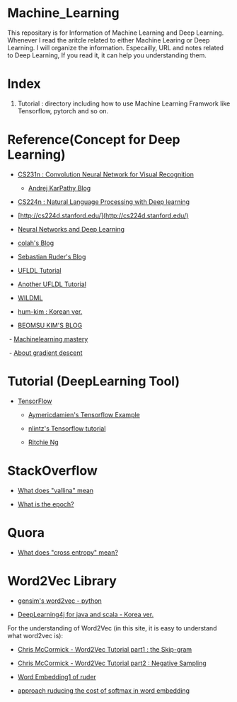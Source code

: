 # Machine_Learning

  This repositary is for Information of Machine Learning and Deep Learning. Whenever I read the aritcle related to either Machine Learing or Deep Learning. I will organize the information. Especailly, URL and notes related to Deep Learning, If you read it, it can help you understanding them.  

# Index

  01. Tutorial : directory including how to use Machine Learning Framwork like Tensorflow, pytorch and so on.  
 
# Reference(Concept for Deep Learning)

  - [CS231n : Convolution Neural Network for Visual Recognition](http://cs231n.stanford.edu/)
 
      - [Andrej KarPathy Blog](http://karpathy.github.io/)
 
  - [CS224n : Natural Language Processing with Deep learning](http://web.stanford.edu/class/cs224n/index.html)
 
  - [http://cs224d.stanford.edu/](http://cs224d.stanford.edu/)
 
  - [Neural Networks and Deep Learning](http://neuralnetworksanddeeplearning.com)
 
  - [colah's Blog](http://colah.github.io/archive.html)
 
  - [Sebastian Ruder's Blog](http://ruder.io/#open)
 
  - [UFLDL Tutorial](http://ufldl.stanford.edu/wiki/index.php/Neural_Networks)
 
  - [Another UFLDL Tutorial](http://ufldl.stanford.edu/tutorial/)
 
  - [WILDML](http://www.wildml.com/)
 
  - [hum-kim : Korean ver.](https://hunkim.github.io/ml/)
 
  - [BEOMSU KIM'S BLOG](hhttps://stackoverflow.com/questions/22385334/how-to-write-one-new-line-in-bitbucket-markdownttp://shuuki4.github.io/deep%20learning/2016/05/20/Gradient-Descent-Algorithm-Overview.html)
  
  - [Machinelearning mastery](https://machinelearningmastery.com/start-here/)
  
  - [About gradient descent](https://machinelearningmastery.com/gentle-introduction-mini-batch-gradient-descent-configure-batch-size/)
 
# Tutorial (DeepLearning Tool)

  - [TensorFlow](https://www.tensorflow.org/)

      - [Aymericdamien's Tensorflow Example](https://github.com/aymericdamien/TensorFlow-Examples)
   
      - [nlintz's Tensorflow tutorial](https://github.com/nlintz/TensorFlow-Tutorials)
   
      - [Ritchie Ng](http://www.ritchieng.com/machine-learning/deep-learning/tensorflow/regularization/)
   
# StackOverflow 

  - [What does "vallina" mean](https://stats.stackexchange.com/questions/295180/what-does-vanilla-mean)

  - [What is the epoch?](https://www.quora.com/What-is-an-epoch-in-deep-learning)
 
# Quora 

  - [What does "cross entropy" mean?](https://www.quora.com/Whats-an-intuitive-way-to-think-of-cross-entropy)
 
# Word2Vec Library 
 
  - [gensim's word2vec - python](https://radimrehurek.com/gensim/models/word2vec.html)
  
  - [DeepLearning4j for java and scala - Korea ver.](https://deeplearning4j.org/kr-index)
  
  For the understanding of Word2Vec (in this site, it is easy to understand what word2vec is): 
   
  - [Chris McCormick - Word2Vec Tutorial part1 : the Skip-gram](http://mccormickml.com/2016/04/19/word2vec-tutorial-the-skip-gram-model/)
  
  - [Chris McCormick - Word2Vec Tutorial part2 : Negative Sampling](http://mccormickml.com/2017/01/11/word2vec-tutorial-part-2-negative-sampling/)

  - [Word Embedding1 of ruder](http://ruder.io/word-embeddings-1/index.html)
  
  - [approach ruducing the cost of softmax in word embedding](http://ruder.io/word-embeddings-softmax/index.html)
